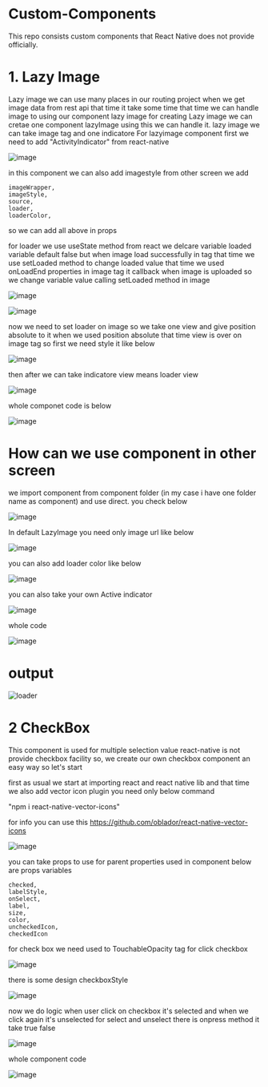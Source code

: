 # Custom-Components
This repo consists custom components that React Native does not provide officially.


# 1. Lazy Image
Lazy image we can use many places in our routing project when we get image data from rest api that time it take some time that time we can handle image to using our component lazy
image
  for creating Lazy image we can cretae one component lazyImage using this we can handle it. lazy image we can take image tag and one indicatore For lazyimage component first we need to add "ActivityIndicator" from react-native
 
  
![image](https://user-images.githubusercontent.com/4476493/136534262-26d465fd-f924-47d2-a1e5-932314dc2c77.png)

 in this component we can also add imagestyle from other screen we add  
    
    imageWrapper,
    imageStyle,
    source,
    loader,
    loaderColor,

so we can add all above in props

for loader we use useState method from react we delcare variable
loaded variable default false but when image load successfully in tag that time we use setLoaded method to change loaded value that time we used onLoadEnd properties in image tag it callback when image is uploaded so we change variable value calling setLoaded method in image

![image](https://user-images.githubusercontent.com/4476493/136534951-9d4b15b0-80ea-4b53-bfd4-fbdbfb9a2dba.png)

![image](https://user-images.githubusercontent.com/4476493/136539453-1c6af3a7-6a43-44cb-8f10-ff124693653d.png)



now we need to set loader on image so we take one view and give position absolute to it when we used position absolute that time view is over on image tag so first we need style it like below

![image](https://user-images.githubusercontent.com/4476493/136539960-727362e7-7704-41b5-9416-9d58372e7aa7.png)

then after we can take indicatore view means loader view

![image](https://user-images.githubusercontent.com/4476493/136535331-280c2bf7-7b6b-420a-8cc3-9b812defb028.png)

whole componet code is below

![image](https://user-images.githubusercontent.com/4476493/136540426-0a101e87-744c-4838-92e3-e0daa614d3af.png)

# How can we use component in other screen

we import component from component folder (in my case i have one folder name as component) and use direct. you check below

![image](https://user-images.githubusercontent.com/4476493/136541631-20061f11-a1c6-46b7-ab4c-72bbb2faaaa3.png)

In default LazyImage you need only image url like below

![image](https://user-images.githubusercontent.com/4476493/136541788-fe596fb1-810d-4589-b938-9f551f5211ce.png)

you can also add loader color like below

![image](https://user-images.githubusercontent.com/4476493/136541936-efc63d92-5136-4aeb-bd5f-544d5a2b3d23.png)

you can also take your own Active indicator

![image](https://user-images.githubusercontent.com/4476493/136542325-75f8eb3b-ea98-44a4-9efb-753c6583e232.png)

whole code

![image](https://user-images.githubusercontent.com/4476493/136542866-1bb58f21-b1c7-454c-854f-ae06b36f1a04.png)


# output


![loader](https://user-images.githubusercontent.com/4476493/136544393-025be6d0-19eb-475e-b0d0-5fe71935cf04.gif)

# 2 CheckBox

This component is used for multiple selection value react-native is not provide checkbox facility so, we create our own checkbox component an easy way so let's start

first as usual we start at importing react and react native lib and that time we also add vector icon  plugin you need only below command

"npm i react-native-vector-icons"

for info you can use this https://github.com/oblador/react-native-vector-icons

![image](https://user-images.githubusercontent.com/4476493/136545835-786988cc-b994-4aa5-af7a-c1370fdb777e.png)

you can take props to use for parent properties used in component below are props variables

    checked,
    labelStyle,
    onSelect,
    label,
    size,
    color,
    uncheckedIcon,
    checkedIcon
    
for check box we need used to TouchableOpacity tag for click checkbox 

![image](https://user-images.githubusercontent.com/4476493/136547000-897beee6-d227-43f8-aca9-c4d335b96a9f.png)

there is some design checkboxStyle 

![image](https://user-images.githubusercontent.com/4476493/136547169-52cec173-e9ff-4b94-b32d-3bf4904fef41.png)

now we do logic when user click on checkbox it's selected and when we click again it's unselected for select and  unselect there is onpress method it take true false

![image](https://user-images.githubusercontent.com/4476493/136551718-7a606832-cfc8-4cb4-995d-b7d308212017.png)

whole component code

![image](https://user-images.githubusercontent.com/4476493/136552861-a7886547-7a73-4220-9d8e-441b92e713ce.png)






